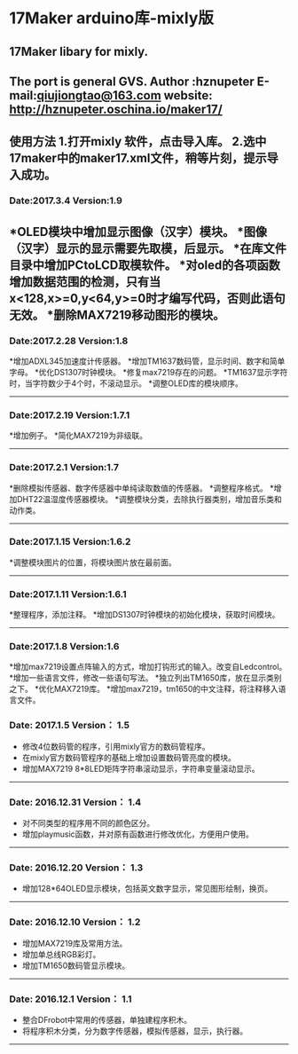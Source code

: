 **17Maker arduino库-mixly版**
=========
17Maker libary for mixly.
----
The port is general GVS.
Author :hznupeter
E-mail:qiujiongtao@163.com
website: http://hznupeter.oschina.io/maker17/
--
使用方法
1.打开mixly 软件，点击导入库。
2.选中17maker中的maker17.xml文件，稍等片刻，提示导入成功。
---
### Date:2017.3.4 Version:1.9
*OLED模块中增加显示图像（汉字）模块。
*图像（汉字）显示的显示需要先取模，后显示。
*在库文件目录中增加PCtoLCD取模软件。
*对oled的各项函数增加数据范围的检测，只有当x<128,x>=0,y<64,y>=0时才编写代码，否则此语句无效。
*删除MAX7219移动图形的模块。
---
### Date:2017.2.28 Version:1.8
*增加ADXL345加速度计传感器。
*增加TM1637数码管，显示时间、数字和简单字母。
*优化DS1307时钟模块。
*修复max7219存在的问题。
*TM1637显示字符时，当字符数少于4个时，不滚动显示。
*调整OLED库的模块顺序。

---
### Date:2017.2.19 Version:1.7.1
*增加例子。
*简化MAX7219为非级联。

---
### Date:2017.2.1 Version:1.7
*删除模拟传感器、数字传感器中单纯读取数值的传感器。
*调整程序格式。
*增加DHT22温湿度传感器模块。
*调整模块分类，去除执行器类别，增加音乐类和动作类。


---
### Date:2017.1.15 Version:1.6.2
*调整模块图片的位置，将模块图片放在最前面。

---
### Date:2017.1.11 Version:1.6.1
*整理程序，添加注释。
*增加DS1307时钟模块的初始化模块，获取时间模块。

---
### Date:2017.1.8 Version:1.6
*增加max7219设置点阵输入的方式，增加打钩形式的输入。改变自Ledcontrol。
*增加一些语言文件，修改一些语句写法。
*独立列出TM1650库，放在显示类别之下。
*优化MAX7219库。
*增加max7219，tm1650的中文注释，将注释移入语言文件。


### Date: 2017.1.5     Version： 1.5

* 修改4位数码管的程序，引用mixly官方的数码管程序。
* 在mixly官方数码管程序的基础上增加设置数码管亮度的模块。
* 增加MAX7219 8*8LED矩阵字符串滚动显示，字符串变量滚动显示。

----


### Date: 2016.12.31    Version： 1.4
* 对不同类型的程序用不同的颜色区分。
* 增加playmusic函数，并对原有函数进行修改优化，方便用户使用。

-----


### Date: 2016.12.20  Version： 1.3
* 增加128*64OLED显示模块，包括英文数字显示，常见图形绘制，换页。

---


### Date: 2016.12.10   Version： 1.2

* 增加MAX7219库及常用方法。
* 增加单总线RGB彩灯。
* 增加TM1650数码管显示模块。

---

### Date: 2016.12.1   Version： 1.1
* 整合DFrobot中常用的传感器，单独建程序积木。
* 将程序积木分类，分为数字传感器，模拟传感器，显示，执行器。

----